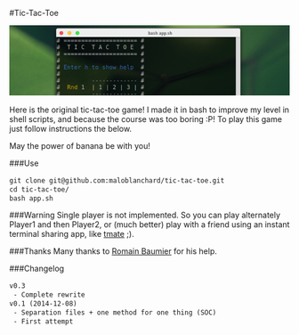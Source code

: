 #Tic-Tac-Toe

![Banner](banner.jpg "Tic-Tac-Toe")

Here is the original tic-tac-toe game! I made it in bash to improve my level
in shell scripts, and because the course was too boring :P! To play this game 
just follow instructions the below.

May the power of banana be with you!


###Use
```
git clone git@github.com:maloblanchard/tic-tac-toe.git
cd tic-tac-toe/
bash app.sh
```

###Warning
Single player is not implemented. So you can play alternately Player1 and then 
Player2, or (much better) play with a friend using an instant terminal 
sharing app, like [tmate](http://tmate.io/) ;).


###Thanks
Many thanks to [Romain Baumier](https://github.com/rbaumier)
for his help.


###Changelog
```
v0.3
 - Complete rewrite
v0.1 (2014-12-08)
 - Separation files + one method for one thing (SOC)
 - First attempt
```
